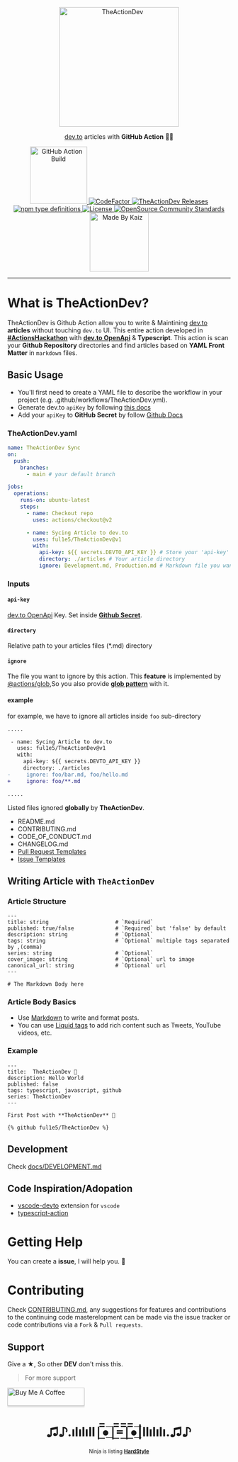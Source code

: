 <!-- Branding -->
<p align="center">
    <img src="https://imgur.com/VFbYYSa.png" width="270" alt="TheActionDev" />
</p>

<p align="center">
    <a href="https://dev.to/">dev.to</a> articles with <b>GitHub Action</b> 🧑‍💻
</p>

<!-- Badges -->
<p align="center">

  <!-- First Row -->
  <a href="https://github.com/ful1e5/TheActionDev/actions?query=workflow%3Abuild-test">
    <img alt="GitHub Action Build" src="https://github.com/ful1e5/TheActionDev/workflows/build-test/badge.svg" width="129" />
  </a>
  
  <a href="https://www.codefactor.io/repository/github/ful1e5/theactiondev">
    <img src="https://www.codefactor.io/repository/github/ful1e5/theactiondev/badge" alt="CodeFactor" />
  </a>

  <a href="https://github.com/ful1e5/TheActionDev/releases">  
    <img alt="TheActionDev Releases" src="https://img.shields.io/github/v/release/ful1e5/TheActionDev">
  </a>

  <!-- Second Row -->
  </br >
  <a href="https://www.typescriptlang.org/docs/handbook/typescript-from-scratch.html">
    <img alt="npm type definitions" src="https://img.shields.io/npm/types/typescript">
  </a>

  <a href="https://github.com/ful1e5/TheActionDev/blob/main/LICENSE">
    <img alt="License" src="https://img.shields.io/github/license/ful1e5/TheActionDev?color=0081FB" />
  </a>

  <a href="https://github.com/ful1e5/TheActionDev/community">
    <img src="https://img.shields.io/badge/community%20standards-satisfied-brightgreen" alt="OpenSource Community Standards" />
  </a>

  <!-- Third Row -->

  <br />
  <a href="https://github.com/ful1e5">
    <img alt="Made By Kaiz"  src="https://kaiz.vercel.app/api/badge" width="133" />
  </a>
</p>

<!-- Intro -->

---

<!-- <p align="center">
    Start using this action by forking
    <a href="">
      TheActionDev-template
    </a>
</p> -->

# What is TheActionDev?

TheActionDev is Github Action allow you to write & Maintining [dev.to](https://dev.to/) **articles** without touching `dev.to` UI. This entire action developed in **[#ActionsHackathon](https://dev.to/devteam/announcing-the-github-actions-hackathon-on-dev-3ljn)** with **[dev.to OpenApi]** & **Typescript**. This action is scan your **Github Repository** directories and find articles based on **YAML Front Matter** in `markdown` files.

<!-- Usage -->

## Basic Usage

- You'll first need to create a YAML file to describe the workflow in your project (e.g. .github/workflows/TheActionDev.yml).
- Generate dev.to `apiKey` by following [this docs](https://docs.dev.to/api/#section/Authentication/api_key)
- Add your `apiKey` to **GitHub Secret** by follow [Github Docs](https://docs.github.com/en/actions/configuring-and-managing-workflows/creating-and-storing-encrypted-secrets)

<!-- Usage Example -->

### TheActionDev.yaml

```yaml
name: TheActionDev Sync
on:
  push:
    branches:
      - main # your default branch

jobs:
  operations:
    runs-on: ubuntu-latest
    steps:
      - name: Checkout repo
        uses: actions/checkout@v2

      - name: Sycing Article to dev.to
        uses: ful1e5/TheActionDev@v1
        with:
          api-key: ${{ secrets.DEVTO_API_KEY }} # Store your 'api-key' in Github Secret
          directory: ./articles # Your article directory
          ignore: Development.md, Production.md # Markdown file you wan't to ignore. Multple files separated by ,(comma)
```

<!-- Inputs of this Action -->

### Inputs

#### `api-key`

[dev.to OpenApi] Key. Set inside **[Github Secret](https://docs.github.com/en/actions/configuring-and-managing-workflows/creating-and-storing-encrypted-secrets)**.

#### `directory`

Relative path to your articles files (\*.md) directory

#### `ignore`

The file you want to ignore by this action. This **feature** is implemented by [@actions/glob](https://github.com/actions/toolkit/tree/master/packages/glob),So you also provide **[glob pattern](https://github.com/actions/toolkit/tree/master/packages/glob#patterns)** with it.

<!-- Glob pattern example -->

#### example

for example, we have to ignore all articles inside `foo` sub-directory

```diff
.....

 - name: Sycing Article to dev.to
   uses: ful1e5/TheActionDev@v1
   with:
     api-key: ${{ secrets.DEVTO_API_KEY }}
     directory: ./articles
-     ignore: foo/bar.md, foo/hello.md
+     ignore: foo/**.md

.....

```

Listed files ignored **globally** by **TheActionDev**.

- README.md
- CONTRIBUTING.md
- CODE_OF_CONDUCT.md
- CHANGELOG.md
- [Pull Request Templates](https://docs.github.com/en/github/building-a-strong-community/about-issue-and-pull-request-templates#pull-request-templates)
- [Issue Templates](https://docs.github.com/en/github/building-a-strong-community/about-issue-and-pull-request-templates#issue-templates)

## Writing Article with `TheActionDev`

<!-- Article Structure -->

### Article Structure

```
---
title: string                     # `Required`
published: true/false             # `Required` but 'false' by default
description: string               # `Optional`
tags: string                      # `Optional` multiple tags separated by ,(comma)
series: string                    # `Optional`
cover_image: string               # `Optional` url to image
canonical_url: string             # `Optional` url
---

# The Markdown Body here
```

### Article Body Basics

- Use [Markdown](https://guides.github.com/features/mastering-markdown/) to write and format posts.
- You can use [Liquid tags](https://docs.dev.to/frontend/liquid-tags/) to add rich content such as Tweets, YouTube videos, etc.

<!-- Article Example -->

### Example

```
---
title:  TheActionDev 👋
description: Hello World
published: false
tags: typescript, javascript, github
series: TheActionDev
---

First Post with **TheActionDev** 🤩

{% github ful1e5/TheActionDev %}
```

## Development

Check [docs/DEVELOPMENT.md](./docs/DEVELOPMENT.md)

## Code Inspiration/Adopation

- [vscode-devto](https://github.com/Sneezry/vscode-devto) extension for `vscode`
- [typescript-action](https://github.com/actions/typescript-action)

<!-- Help -->

# Getting Help

You can create a **issue**, I will help you. 🙂

<!-- Contributions and Suggestion -->

# Contributing

Check [CONTRIBUTING.md](CONTRIBUTING.md), any suggestions for features and contributions to the continuing code masterelopment can be made via the issue tracker or code contributions via a `Fork` & `Pull requests`.

<!-- Support -->

## Support

Give a **★**, So other **DEV** don't miss this.

> For more support

<a href="https://www.buymeacoffee.com/Nt7Wg4V" target="_blank">
  <img src="https://www.buymeacoffee.com/assets/img/custom_images/orange_img.png" alt="Buy Me A Coffee" style="height: 41px !important;width: 174px !important;box-shadow: 0px 3px 2px 0px rgba(190, 190, 190, 0.5) !important;-webkit-box-shadow: 0px 3px 2px 0px rgba(190, 190, 190, 0.5) !important;" >
</a>

<!-- Ninja  -->

<h1 align="center">
  ♫♪.ılılıll|̲̅̅●̲̅̅|̲̅̅=̲̅̅|̲̅̅●̲̅̅|llılılı.♫♪
</h1>
<p align="center">
  <sub>Ninja is listing 
  <a href="">
    <b>HardStyle</b>
  </a>
  </sub>
</p>

<!-- Reuse Links -->

[dev.to openapi]: https://docs.dev.to/api/

